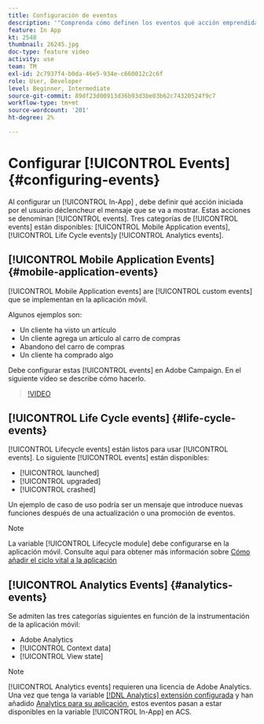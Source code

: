 ```yaml
---
title: Configuración de eventos
description: '"Comprenda cómo definen los eventos qué acción emprendida por el usuario déclencheur que se muestre un mensaje en la aplicación. ”'
feature: In App
kt: 2548
thumbnail: 26245.jpg
doc-type: feature video
activity: use
team: TM
exl-id: 2c7937f4-b0da-46e5-934e-c660012c2c6f
role: User, Developer
level: Beginner, Intermediate
source-git-commit: 89df23d00913d36b93d3be03b62c74320524f9c7
workflow-type: tm+mt
source-wordcount: '201'
ht-degree: 2%

---
```


# Configurar [!UICONTROL Events] {#configuring-events}

Al configurar un [!UICONTROL In-App] , debe definir qué acción iniciada por el usuario déclencheur el mensaje que se va a mostrar. Estas acciones se denominan [!UICONTROL events]. Tres categorías de [!UICONTROL events] están disponibles: [!UICONTROL Mobile Application events], [!UICONTROL Life Cycle events]y [!UICONTROL Analytics events].

## [!UICONTROL Mobile Application Events] {#mobile-application-events}

[!UICONTROL Mobile Application events] are [!UICONTROL custom events] que se implementan en la aplicación móvil.

Algunos ejemplos son:

* Un cliente ha visto un artículo
* Un cliente agrega un artículo al carro de compras
* Abandono del carro de compras
* Un cliente ha comprado algo

Debe configurar estas [!UICONTROL events] en Adobe Campaign. En el siguiente vídeo se describe cómo hacerlo.

>[!VIDEO](https://video.tv.adobe.com/v/26245?quality=12&learn=on)

## [!UICONTROL Life Cycle events] {#life-cycle-events}

[!UICONTROL Lifecycle events] están listos para usar [!UICONTROL events]. Lo siguiente [!UICONTROL events] están disponibles:

* [!UICONTROL launched]
* [!UICONTROL upgraded]
* [!UICONTROL crashed]

Un ejemplo de caso de uso podría ser un mensaje que introduce nuevas funciones después de una actualización o una promoción de eventos.

>[!NOTE]
>
>La variable [!UICONTROL Lifecycle module] debe configurarse en la aplicación móvil. Consulte aquí para obtener más información sobre [Cómo añadir el ciclo vital a la aplicación](https://aep-sdks.gitbook.io/docs/using-mobile-extensions/mobile-core/lifecycle)

## [!UICONTROL Analytics Events] {#analytics-events}

Se admiten las tres categorías siguientes en función de la instrumentación de la aplicación móvil:

* Adobe Analytics
* [!UICONTROL Context data]
* [!UICONTROL View state]

>[!NOTE]
>
>[!UICONTROL Analytics events] requieren una licencia de Adobe Analytics. Una vez que tenga la variable [[!DNL Analytics] extensión configurada](https://aep-sdks.gitbook.io/docs/using-mobile-extensions/adobe-analytics#configure-analytics-extension-in-launch) y han añadido [Analytics para su aplicación](https://aep-sdks.gitbook.io/docs/using-mobile-extensions/adobe-analytics#add-analytics-to-your-app), estos eventos pasan a estar disponibles en la variable [!UICONTROL In-App] en ACS.
